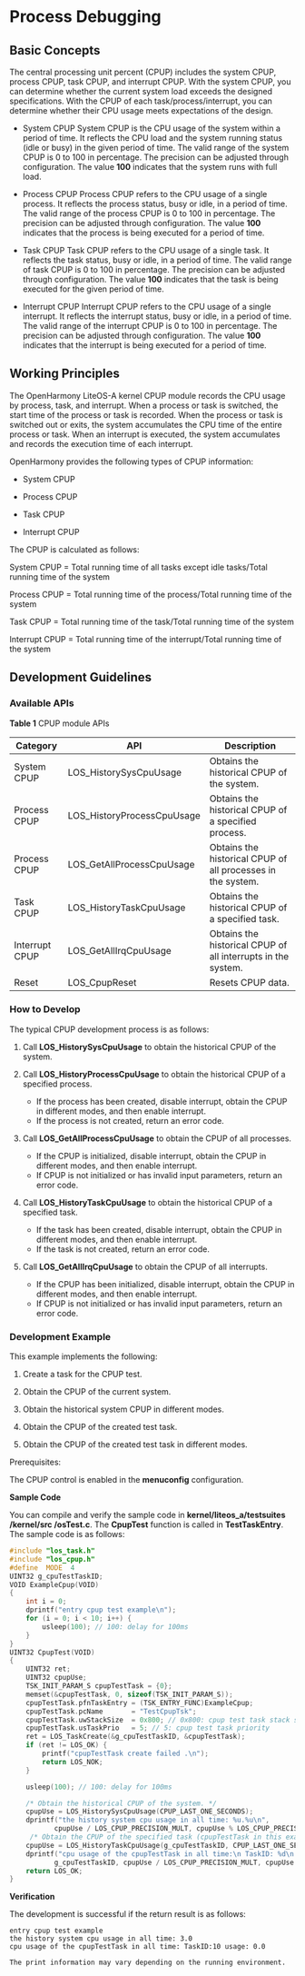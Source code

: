 # Process Debugging


## Basic Concepts

The central processing unit percent (CPUP) includes the system CPUP, process CPUP, task CPUP, and interrupt CPUP. With the system CPUP, you can determine whether the current system load exceeds the designed specifications. With the CPUP of each task/process/interrupt, you can determine whether their CPU usage meets expectations of the design.

- System CPUP
  System CPUP is the CPU usage of the system within a period of time. It reflects the CPU load and the system running status (idle or busy) in the given period of time. The valid range of the system CPUP is 0 to 100 in percentage. The precision can be adjusted through configuration. The value **100** indicates that the system runs with full load.

- Process CPUP
  Process CPUP refers to the CPU usage of a single process. It reflects the process status, busy or idle, in a period of time. The valid range of the process CPUP is 0 to 100 in percentage. The precision can be adjusted through configuration. The value **100** indicates that the process is being executed for a period of time.

- Task CPUP
  Task CPUP refers to the CPU usage of a single task. It reflects the task status, busy or idle, in a period of time. The valid range of task CPUP is 0 to 100 in percentage. The precision can be adjusted through configuration. The value **100** indicates that the task is being executed for the given period of time.

- Interrupt CPUP
  Interrupt CPUP refers to the CPU usage of a single interrupt. It reflects the interrupt status, busy or idle, in a period of time. The valid range of the interrupt CPUP is 0 to 100 in percentage. The precision can be adjusted through configuration. The value **100** indicates that the interrupt is being executed for a period of time.


## Working Principles

The OpenHarmony LiteOS-A kernel CPUP module records the CPU usage by process, task, and interrupt. When a process or task is switched, the start time of the process or task is recorded. When the process or task is switched out or exits, the system accumulates the CPU time of the entire process or task. When an interrupt is executed, the system accumulates and records the execution time of each interrupt.

OpenHarmony provides the following types of CPUP information:

- System CPUP

- Process CPUP

- Task CPUP

- Interrupt CPUP

The CPUP is calculated as follows:

System CPUP = Total running time of all tasks except idle tasks/Total running time of the system

Process CPUP = Total running time of the process/Total running time of the system

Task CPUP = Total running time of the task/Total running time of the system

Interrupt CPUP = Total running time of the interrupt/Total running time of the system


## Development Guidelines


### Available APIs

  **Table 1** CPUP module APIs

| Category| API| Description|
| -------- | -------- | -------- |
| System CPUP| LOS_HistorySysCpuUsage | Obtains the historical CPUP of the system.|
| Process CPUP| LOS_HistoryProcessCpuUsage | Obtains the historical CPUP of a specified process.|
| Process CPUP| LOS_GetAllProcessCpuUsage | Obtains the historical CPUP of all processes in the system.|
| Task CPUP| LOS_HistoryTaskCpuUsage | Obtains the historical CPUP of a specified task.|
| Interrupt CPUP| LOS_GetAllIrqCpuUsage | Obtains the historical CPUP of all interrupts in the system.|
| Reset| LOS_CpupReset | Resets CPUP data.|


### How to Develop

The typical CPUP development process is as follows:

1. Call **LOS_HistorySysCpuUsage** to obtain the historical CPUP of the system.

2. Call **LOS_HistoryProcessCpuUsage** to obtain the historical CPUP of a specified process.
   - If the process has been created, disable interrupt, obtain the CPUP in different modes, and then enable interrupt.
   - If the process is not created, return an error code.

3. Call **LOS_GetAllProcessCpuUsage** to obtain the CPUP of all processes.
   - If the CPUP is initialized, disable interrupt, obtain the CPUP in different modes, and then enable interrupt.
   - If CPUP is not initialized or has invalid input parameters, return an error code.

4. Call **LOS_HistoryTaskCpuUsage** to obtain the historical CPUP of a specified task.
   - If the task has been created, disable interrupt, obtain the CPUP in different modes, and then enable interrupt.
   - If the task is not created, return an error code.

5. Call **LOS_GetAllIrqCpuUsage** to obtain the CPUP of all interrupts.
   - If the CPUP has been initialized, disable interrupt, obtain the CPUP in different modes, and then enable interrupt.
   - If CPUP is not initialized or has invalid input parameters, return an error code.


### Development Example

This example implements the following:

1. Create a task for the CPUP test.

2. Obtain the CPUP of the current system.

3. Obtain the historical system CPUP in different modes.

4. Obtain the CPUP of the created test task.

5. Obtain the CPUP of the created test task in different modes.

Prerequisites:

The CPUP control is enabled in the **menuconfig** configuration.

**Sample Code**

You can compile and verify the sample code in **kernel/liteos_a/testsuites /kernel/src /osTest.c**. The **CpupTest** function is called in **TestTaskEntry**.
The sample code is as follows:


```c
#include "los_task.h"
#include "los_cpup.h"
#define  MODE  4
UINT32 g_cpuTestTaskID;
VOID ExampleCpup(VOID)
{
    int i = 0;
    dprintf("entry cpup test example\n");
    for (i = 0; i < 10; i++) {
        usleep(100); // 100: delay for 100ms
    }
}
UINT32 CpupTest(VOID)
{
    UINT32 ret;
    UINT32 cpupUse;
    TSK_INIT_PARAM_S cpupTestTask = {0};
    memset(&cpupTestTask, 0, sizeof(TSK_INIT_PARAM_S));
    cpupTestTask.pfnTaskEntry = (TSK_ENTRY_FUNC)ExampleCpup;
    cpupTestTask.pcName       = "TestCpupTsk";
    cpupTestTask.uwStackSize  = 0x800; // 0x800: cpup test task stack size
    cpupTestTask.usTaskPrio   = 5; // 5: cpup test task priority
    ret = LOS_TaskCreate(&g_cpuTestTaskID, &cpupTestTask);
    if (ret != LOS_OK) {
        printf("cpupTestTask create failed .\n");
        return LOS_NOK;
    }

    usleep(100); // 100: delay for 100ms

    /* Obtain the historical CPUP of the system. */
    cpupUse = LOS_HistorySysCpuUsage(CPUP_LAST_ONE_SECONDS);
    dprintf("the history system cpu usage in all time: %u.%u\n",
           cpupUse / LOS_CPUP_PRECISION_MULT, cpupUse % LOS_CPUP_PRECISION_MULT);
     /* Obtain the CPUP of the specified task (cpupTestTask in this example). */
    cpupUse = LOS_HistoryTaskCpuUsage(g_cpuTestTaskID, CPUP_LAST_ONE_SECONDS);
    dprintf("cpu usage of the cpupTestTask in all time:\n TaskID: %d\n usage: %u.%u\n",
           g_cpuTestTaskID, cpupUse / LOS_CPUP_PRECISION_MULT, cpupUse % LOS_CPUP_PRECISION_MULT);
    return LOS_OK;
}
```

**Verification**

The development is successful if the return result is as follows:


```
entry cpup test example
the history system cpu usage in all time: 3.0
cpu usage of the cpupTestTask in all time: TaskID:10 usage: 0.0

The print information may vary depending on the running environment.
```

